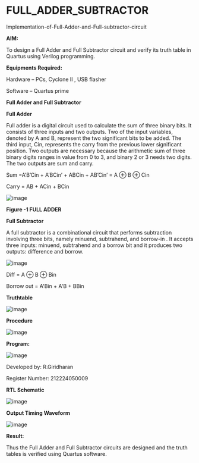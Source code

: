 # FULL_ADDER_SUBTRACTOR

Implementation-of-Full-Adder-and-Full-subtractor-circuit

**AIM:**

To design a Full Adder and Full Subtractor circuit and verify its truth table in Quartus using Verilog programming.

**Equipments Required:**

Hardware – PCs, Cyclone II , USB flasher

Software – Quartus prime

**Full Adder and Full Subtractor**

**Full Adder**

Full adder is a digital circuit used to calculate the sum of three binary bits. It consists of three inputs and two outputs. Two of the input variables, denoted by A and B, represent the two significant bits to be added. The third input, Cin, represents the carry from the previous lower significant position. Two outputs are necessary because the arithmetic sum of three binary digits ranges in value from 0 to 3, and binary 2 or 3 needs two digits. The two outputs are sum and carry.

Sum =A’B’Cin + A’BCin’ + ABCin + AB’Cin’ = A ⊕ B ⊕ Cin 

Carry = AB + ACin + BCin

![image](https://github.com/naavaneetha/FULL_ADDER_SUBTRACTOR/assets/154305477/0f30ba51-5ffb-4198-845f-18e054f675e7)

**Figure -1 FULL ADDER**

**Full Subtractor**

A full subtractor is a combinational circuit that performs subtraction involving three bits, namely minuend, subtrahend, and borrow-in . It accepts three inputs: minuend, subtrahend and a borrow bit and it produces two outputs: difference and borrow.

![image](https://github.com/naavaneetha/FULL_ADDER_SUBTRACTOR/assets/154305477/02b24f51-ab51-4304-9ad6-7b81ffc1ead5)

Diff = A ⊕ B ⊕ Bin 

Borrow out = A'Bin + A'B + BBin

**Truthtable**

![image](https://github.com/user-attachments/assets/72d450f3-a600-46ca-921e-e944407e0478)


**Procedure**

![image](https://github.com/user-attachments/assets/f22e9d25-6a3f-4273-9651-5e61d5829a02)


**Program:**

![image](https://github.com/user-attachments/assets/7a3e91e2-347c-4dd8-bfcb-da7bcde703f5)


 Developed by: R.Giridharan
 
 Register Number: 212224050009


**RTL Schematic**

![image](https://github.com/user-attachments/assets/3f57b11f-5fb8-469a-922d-8cce46f25761)


**Output Timing Waveform**

![image](https://github.com/user-attachments/assets/bdfc2dc8-4975-467f-8a61-903e6e740dd3)


**Result:**

Thus the Full Adder and Full Subtractor circuits are designed and the truth tables is verified using Quartus software.



